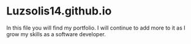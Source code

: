 # Luzsolis14.github.io
In this file you will find my portfolio. I will continue to add more to it as I grow my skills as a software developer. 
